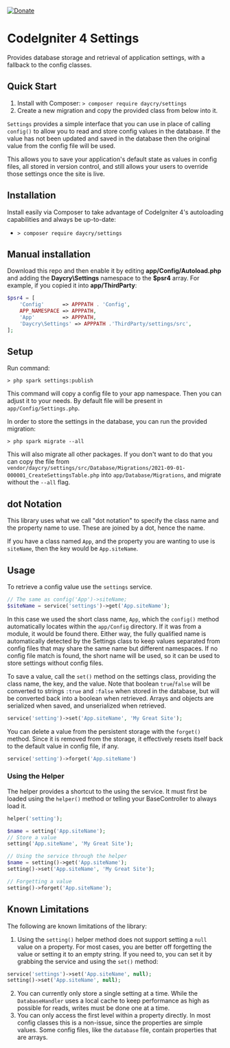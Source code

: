 [![Donate](https://img.shields.io/badge/Donate-PayPal-green.svg)](https://www.paypal.com/donate?business=SYC5XDT23UZ5G&no_recurring=0&item_name=Thank+you%21&currency_code=EUR)

# CodeIgniter 4 Settings

Provides database storage and retrieval of application settings, with a fallback to the 
config classes.

## Quick Start

1. Install with Composer: `> composer require daycry/settings`
2. Create a new migration and copy the provided class from below into it.

`Settings` provides a simple interface that you can use in place of calling `config()` to allow you to read and store
config values in the database. If the value has not been updated and saved in the database then the original value
from the config file will be used.

This allows you to save your application's default state as values in config files, all stored in version control,
and still allows your users to override those settings once the site is live. 

## Installation

Install easily via Composer to take advantage of CodeIgniter 4's autoloading capabilities
and always be up-to-date:
* `> composer require daycry/settings`

## Manual installation

Download this repo and then enable it by editing **app/Config/Autoload.php** and adding the **Daycry\Settings**
namespace to the **$psr4** array. For example, if you copied it into **app/ThirdParty**:

```php
$psr4 = [
    'Config'      => APPPATH . 'Config',
    APP_NAMESPACE => APPPATH,
    'App'         => APPPATH,
    'Daycry\Settings' => APPPATH .'ThirdParty/settings/src',
];
```

## Setup

Run command:

	> php spark settings:publish

This command will copy a config file to your app namespace.
Then you can adjust it to your needs. By default file will be present in `app/Config/Settings.php`.

In order to store the settings in the database, you can run the provided migration: 

```
> php spark migrate --all
```

This will also migrate all other packages. If you don't want to do that you can copy the file
from `vendor/daycry/settings/src/Database/Migrations/2021-09-01-000001_CreateSettingsTable.php`
into `app/Database/Migrations`, and migrate without the `--all` flag.

## dot Notation

This library uses what we call "dot notation" to specify the class name and the property name to use.
These are joined by a dot, hence the name. 

If you have a class named `App`, and the property you are wanting to use is `siteName`, then the key
would be `App.siteName`.

## Usage

To retrieve a config value use the `settings` service. 

```php
// The same as config('App')->siteName;
$siteName = service('settings')->get('App.siteName');
```

In this case we used the short class name, `App`, which the `config()` method automatically locates within the 
`app/Config` directory. If it was from a module, it would be found there. Either way, the fully qualified name
is automatically detected by the Settings class to keep values separated from config files that may share the 
same name but different namespaces. If no config file match is found, the short name will be used, so it can
be used to store settings without config files. 

To save a value, call the `set()` method on the settings class, providing the class name, the key, and the value.
Note that boolean `true`/`false` will be converted to strings `:true` and `:false` when stored in the database, but
will be converted back into a boolean when retrieved. Arrays and objects are serialized when saved, and unserialized
when retrieved. 

```php
service('setting')->set('App.siteName', 'My Great Site');
```

You can delete a value from the persistent storage with the `forget()` method. Since it is removed from the storage,
it effectively resets itself back to the default value in config file, if any.

```php
service('setting')->forget('App.siteName')
```

### Using the Helper

The helper provides a shortcut to the using the service. It must first be loaded using the `helper()` method
or telling your BaseController to always load it.

```php
helper('setting');

$name = setting('App.siteName');
// Store a value
setting('App.siteName', 'My Great Site');

// Using the service through the helper
$name = setting()->get('App.siteName');
setting()->set('App.siteName', 'My Great Site');

// Forgetting a value
setting()->forget('App.siteName');
```

## Known Limitations

The following are known limitations of the library:

1. Using the `setting()` helper method does not support setting a `null` value on a property. For most cases, you are 
better off forgetting the value or setting it to an empty string. If you need to, you can set it by grabbing 
the service and using the `set()` method:

```php
service('settings')->set('App.siteName', null);
setting()->set('App.siteName', null);
```

2. You can currently only store a single setting at a time. While the `DatabaseHandler` uses a local cache to
keep performance as high as possible for reads, writes must be done one at a time. 
3. You can only access the first level within a property directly. In most config classes this is a non-issue, 
since the properties are simple values. Some config files, like the `database` file, contain properties that
are arrays.
